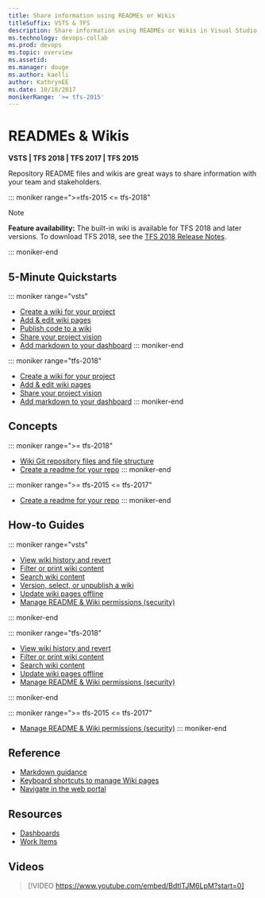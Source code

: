 ```yaml
---
title: Share information using READMEs or Wikis 
titleSuffix: VSTS & TFS
description: Share information using READMEs or Wikis in Visual Studio Team Services & Team Foundation Server  
ms.technology: devops-collab
ms.prod: devops
ms.topic: overview
ms.assetid:  
ms.manager: douge
ms.author: kaelli
author: KathrynEE
ms.date: 10/18/2017
monikerRange: '>= tfs-2015'
---
```


# READMEs & Wikis  

**VSTS | TFS 2018 | TFS 2017 | TFS 2015**

Repository README files and wikis are great ways to share information with your team and stakeholders. 

::: moniker range=">=tfs-2015 <= tfs-2018"

> [!NOTE]  
> **Feature availability:** The built-in wiki is available for TFS 2018 and later versions. To download TFS 2018, see the [TFS 2018 Release Notes](https://visualstudio.microsoft.com/en-us/news/releasenotes/tfs2018-relnotes). 

::: moniker-end

## 5-Minute Quickstarts  

::: moniker range="vsts"
- [Create a wiki for your project](wiki-create-repo.md)  
- [Add & edit wiki pages](add-edit-wiki.md)  
- [Publish code to a wiki](publish-repo-to-wiki.md)  
- [Share your project vision](project-vision-status.md)  
- [Add markdown to your dashboard](../../report/dashboards/add-markdown-to-dashboard.md?toc=/vsts/project/wiki/toc.json&bc=/vsts/project/wiki/breadcrumb/toc.json ) 
::: moniker-end

::: moniker range="tfs-2018"
- [Create a wiki for your project](wiki-create-repo.md)  
- [Add & edit wiki pages](add-edit-wiki.md)  
- [Share your project vision](project-vision-status.md)  
- [Add markdown to your dashboard](../../report/dashboards/add-markdown-to-dashboard.md?toc=/vsts/project/wiki/toc.json&bc=/vsts/project/wiki/breadcrumb/toc.json ) 
::: moniker-end
 
## Concepts 

::: moniker range=">= tfs-2018"
- [Wiki Git repository files and file structure](wiki-file-structure.md)  
- [Create a readme for your repo](../../git/create-a-readme.md?toc=/vsts/project/wiki/toc.json&bc=/vsts/project/wiki/breadcrumb/toc.json ) 
::: moniker-end

::: moniker range=">= tfs-2015 <= tfs-2017" 
- [Create a readme for your repo](../../git/create-a-readme.md?toc=/vsts/project/wiki/toc.json&bc=/vsts/project/wiki/breadcrumb/toc.json ) 
::: moniker-end

## How-to Guides

::: moniker range="vsts"
- [View wiki history and revert](wiki-view-history.md)
- [Filter or print wiki content](filter-print-wiki.md)  
- [Search wiki content](search-wiki.md)
- [Version, select, or unpublish a wiki](wiki-select-unpublish-versions.md)  
- [Update wiki pages offline](wiki-update-offline.md)  
- [Manage README & Wiki permissions (security)](manage-readme-wiki-permissions.md)

::: moniker-end

::: moniker range="tfs-2018"

- [View wiki history and revert](wiki-view-history.md)
- [Filter or print wiki content](filter-print-wiki.md)  
- [Search wiki content](search-wiki.md) 
- [Update wiki pages offline](wiki-update-offline.md)  
- [Manage README & Wiki permissions (security)](manage-readme-wiki-permissions.md)

::: moniker-end

::: moniker range=">= tfs-2015 <= tfs-2017"
- [Manage README & Wiki permissions (security)](manage-readme-wiki-permissions.md)
::: moniker-end

## Reference 

- [Markdown guidance](markdown-guidance.md)
- [Keyboard shortcuts to manage Wiki pages](markdown-guidance.md)
- [Navigate in the web portal](../../user-guide/work-web-portal.md?toc=/vsts/project/wiki/toc.json&bc=/vsts/project/wiki/breadcrumb/toc.json) 
 
## Resources 

- [Dashboards](../../report/dashboards/index.md)
- [Work Items](../../work/work-items/index.md)

## Videos 
> [!VIDEO https://www.youtube.com/embed/BdtlTJM6LpM?start=0]